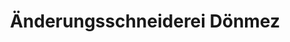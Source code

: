 ---
title: "Änderungsschneiderei Dönmez"
url: /spenge/aenderungsschneiderei-doenmez/
shop: Schneiderei
---